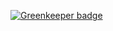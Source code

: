 
[![Greenkeeper badge](https://badges.greenkeeper.io/developit/wmr.svg?token=fd1c226cf138421039c7a087cecefeeba9b1e570696ede6c7e9ede32d0cdf619&ts=1590104751000)](https://greenkeeper.io/)
